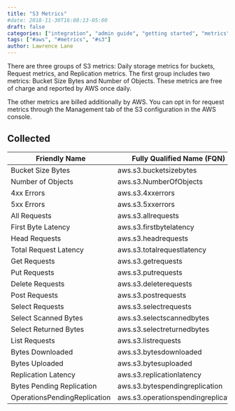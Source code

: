 ```yaml
---
title: "S3 Metrics"
#date: 2018-11-30T16:08:13-05:00
draft: false
categories: ["integration", "admin guide", "getting started", "metrics"]
tags: ["#aws", "#metrics", "#s3"]
author: Lawrence Lane
---
```


There are three groups of S3 metrics: Daily storage metrics for buckets, Request metrics, and Replication metrics. The first group includes two metrics: Bucket Size Bytes and Number of Objects. These metrics are free of charge and reported by AWS once daily.

The other metrics are billed additionally by AWS. You can opt in for request metrics through the Management tab of the S3 configuration in the AWS console.

## Collected

| Friendly Name                | Fully Qualified Name (FQN)                | AWS Metric                   | Statistic | Units       | BASE |
|------------------------------|-------------------------------------------|------------------------------|-----------|-------------|------|
| Bucket Size Bytes            | aws.s3.bucketsizebytes                    | BucketSizeBytes              | average   | GiB/KiB     | yes  |
| Number of Objects            | aws.s3.NumberOfObjects                    | NumberOfObjects              | average   | K           | yes  |
| 4xx Errors                   | aws.s3.4xxerrors                          | 4xxErrors                    | average   | count       | yes  |
| 5xx Errors                   | aws.s3.5xxerrors                          | 5xxErrors                    | average   | count       | yes  |
| All Requests                 | aws.s3.allrequests                        | AllRequests                  | average   | count       | yes  |
| First Byte Latency           | aws.s3.firstbytelatency                   | FirstByteLatency             | average   | milliseconds| yes  |
| Head Requests                | aws.s3.headrequests                       | HeadRequests                 | average   | count       | yes  |
| Total Request Latency        | aws.s3.totalrequestlatency                | TotalRequestLatency          | average   | milliseconds| yes  |
| Get Requests                 | aws.s3.getrequests                        | GetRequests                  | average   | count       | yes  |
| Put Requests                 | aws.s3.putrequests                        | PutRequests                  | average   | count       | yes  |
| Delete Requests              | aws.s3.deleterequests                     | DeleteRequests               | average   | count       | yes  |
| Post Requests                | aws.s3.postrequests                       | PostRequests                 | average   | count       | yes  |
| Select Requests              | aws.s3.selectrequests                     | SelectRequests               | average   | count       | yes  |
| Select Scanned Bytes         | aws.s3.selectscannedbytes                 | SelectScannedBytes           | average   | count       | yes  |
| Select Returned Bytes        | aws.s3.selectreturnedbytes                | SelectReturnedBytes          | average   | count       | yes  |
| List Requests                | aws.s3.listrequests                       | ListRequests                 | average   | count       | yes  |
| Bytes Downloaded             | aws.s3.bytesdownloaded                    | BytesDownloaded              | average   | count       | yes  |
| Bytes Uploaded               | aws.s3.bytesuploaded                      | BytesUploaded                | average   | count       | yes  |
| Replication Latency          | aws.s3.replicationlatency                 | ReplicationLatency           | average   | seconds     | yes  |
| Bytes Pending Replication    | aws.s3.bytespendingreplication            | BytesPendingReplication      | average   | GiB/KiB     | yes  |
| OperationsPendingReplication | aws.s3.operationspendingreplication       | OperationsPendingReplication | average   | count       | yes  |
